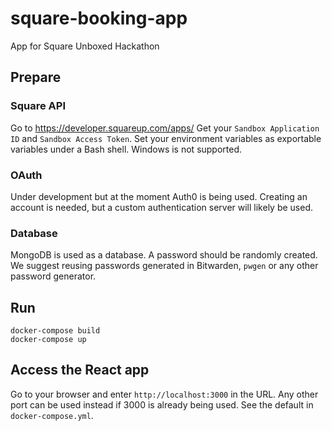 # square-booking-app
App for Square Unboxed Hackathon

## Prepare
### Square API
Go to https://developer.squareup.com/apps/
Get your `Sandbox Application ID` and `Sandbox Access Token`.
Set your environment variables as exportable variables under a Bash shell. Windows is not supported.

### OAuth
Under development but at the moment Auth0 is being used. Creating an account is needed, but a custom authentication server will likely be used.

### Database
MongoDB is used as a database. A password should be randomly created. We suggest reusing passwords generated in Bitwarden, `pwgen` or any other password generator.

## Run
```
docker-compose build
docker-compose up
```

## Access the React app

Go to your browser and enter `http://localhost:3000` in the URL. Any other port can be used instead if 3000 is already being used. See the default in `docker-compose.yml`.
